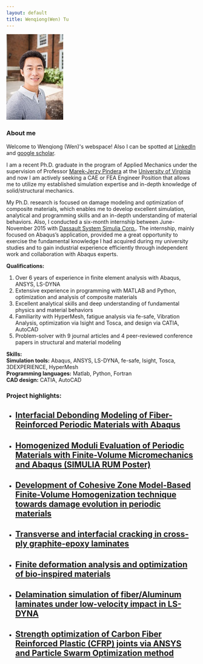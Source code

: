 ```yaml
---
layout: default
title: Wenqiong(Wen) Tu
---
```

![My personal photo](/assets/personalPhoto.jpg)

### About me

Welcome to Wenqiong (Wen)'s webspace! Also I can be spotted at [LinkedIn](https://www.linkedin.com/in/wenqiong) and [google scholar](https://scholar.google.com/citations?hl=en&user=u28-S4gAAAAJ&view_op=list_works&sortby=pubdate). 

I am a recent Ph.D. graduate in the program of Applied Mechanics under the supervision of Professor [Marek-Jerzy Pindera](http://cee.virginia.edu/marekjerzypindera/) at the [University of Virginia](http://www.virginia.edu/) and now I am actively seeking a CAE or FEA Engineer Position that allows me to utilize my established simulation expertise and in-depth knowledge of solid/structural mechanics.

My Ph.D. research is focused on damage modeling and optimization of composite materials, which enables me to develop excellent simulation, analytical and programming skills and an in-depth understanding of material behaviors. Also, I conducted a six-month internship between June-November 2015 with [Dassault System Simulia Corp.](http://www.3ds.com/products-services/simulia/). The internship, mainly focused on Abaqus’s application, provided me a great opportunity to exercise the fundamental knowledge I had acquired during my university studies and to gain industrial experience efficiently through independent work and collaboration with Abaqus experts. 

**Qualifications:** <br>
1) Over 6 years of experience in finite element analysis with Abaqus, ANSYS, LS-DYNA <br> 
2) Extensive experience in programming with MATLAB and Python, optimization and analysis of composite materials  <br> 
3) Excellent analytical skills and deep understanding of fundamental physics and material behaviors <br> 
4) Familiarity with HyperMesh, fatigue analysis via fe-safe, Vibration Analysis, optimization via Isight and Tosca, and design via CATIA, AutoCAD <br>
5) Problem-solver with 9 journal articles and 4 peer-reviewed conference papers in structural and material modeling <br> 

**Skills:** <br>
**Simulation tools:** Abaqus, ANSYS, LS-DYNA, fe-safe, Isight, Tosca, 3DEXPERIENCE, HyperMesh <br> 
**Programming languages:** Matlab, Python, Fortran <br> 
**CAD design:** CATIA, AutoCAD

### Project highlights:

* ## [Interfacial Debonding Modeling of Fiber-Reinforced Periodic Materials with Abaqus](interfacial_debonding_abaqus.html)

* ## [Homogenized Moduli Evaluation of Periodic Materials with Finite-Volume Micromechanics and Abaqus (SIMULIA RUM Poster)](homogenizationAbaqusFVDAM.html)

* ## [Development of Cohesive Zone Model-Based Finite-Volume Homogenization technique towards damage evolution in periodic materials](/sic_ti.html) 

* ## [Transverse and interfacial cracking in cross-ply graphite-epoxy laminates](/laminateDamage.html) 

* ## [Finite deformation analysis and optimization of bio‐inspired materials](/bioTissue.html) 

* ## [Delamination simulation of fiber/Aluminum laminates under low-velocity impact in LS-DYNA](/dynaImpact.html)

* ## [Strength optimization of Carbon Fiber Reinforced Plastic (CFRP) joints via ANSYS and Particle Swarm Optimization method ](/strengthOptimization.html)

<!---
<div>
<iframe width="420" height="315" src="https://www.youtube.com/embed/EgVJ0brxqVM" frameborder="0" allowfullscreen></iframe>
</div>
-->


